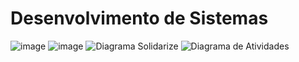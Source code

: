 # Desenvolvimento de Sistemas
![image](https://github.com/UI-ONGs/Desen_Sist/assets/165799977/c8ccae4e-5211-4df9-ad1d-b81e8f5d9a88)
![image](https://github.com/UI-ONGs/Desen_Sist/assets/165799977/f5e637ac-d32c-4a6d-ab02-fe4545f52dcb)
![Diagrama Solidarize](https://github.com/UI-ONGs/Desen_Sist/assets/165799977/b45890e7-cb3b-4805-af8e-9e311e1decc5)
![Diagrama de Atividades](https://github.com/UI-ONGs/Desen_Sist/assets/165799977/7f88faf5-429f-4bdc-bf1e-44fbca9258ea)
